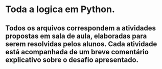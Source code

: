 # Toda a logica em Python.

## Todos os arquivos correspondem a atividades propostas em sala de aula, elaboradas para serem resolvidas pelos alunos. Cada atividade está acompanhada de um breve comentário explicativo sobre o desafio apresentado.
